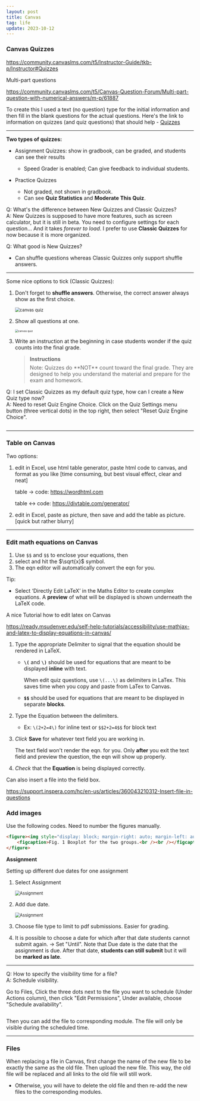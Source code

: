 ```yaml
---
layout: post
title: Canvas
tag: life
update: 2023-10-12
---
```


### Canvas Quizzes

<https://community.canvaslms.com/t5/Instructor-Guide/tkb-p/Instructor#Quizzes>

Multi-part questions

<https://community.canvaslms.com/t5/Canvas-Question-Forum/Multi-part-question-with-numerical-answers/m-p/61887>

To create this I used a text (no question) type for the initial information and then fill in the blank questions for the actual questions. Here's the link to information on quizzes (and quiz questions) that should help - [Quizzes](https://community.canvaslms.com/docs/DOC-4131#jive_content_id_Quizzes)


--------------------------------------------------------------------------------

**Two types of quizzes:**

- Assignment Quizzes: show in gradbook, can be graded, and students can see their results
  - Speed Grader is enabled; Can give feedback to individual students.

- Practice Quizzes
  - Not graded, not shown in gradbook.
  - Can see **Quiz Statistics** and **Moderate This Quiz**.


Q: What's the difference between New Quizzes and Classic Quizzes? \
A: New Quizzes is supposed to have more features, such as screen calculator, but it is still in beta. You need to configure settings for each question... And it takes *forever to load*. I prefer to use **Classic Quizzes** for now because it is more organized.

Q: What good is New Quizzes?

- Can shuffle questions whereas Classic Quizzes only support shuffle answers.


--------------------------------------------------------------------------------

Some nice options to tick (Classic Quizzes):

1. Don't forget to **shuffle answers**. Otherwise, the correct answer always show as the first choice.

   <img src="https://drive.google.com/thumbnail?id=1y39F9N4g-ZR-2mExd92-C2WNTCrt-SrZ&sz=w1000" alt="canvas quiz" style="display: block; margin-right: auto; margin-left: auto; zoom:80%;" />

2. Show all questions at one.

   <img src="https://drive.google.com/thumbnail?id=1WUhyY6baNmABqX_1c5N28m2bZZninSWg&sz=w1000" alt="canvas quiz" style="display: block; margin-right: auto; margin-left: auto; zoom:50%;" />

3. Write an instruction at the beginning in case students wonder <span class="env-green">if the quiz counts into the final grade</span>.
   
   > <h4 style="margin:6px 0em;">Instructions</h4>
   > Note: Quizzes do **NOT** count toward the final grade. They are designed to help you understand the material and prepare for the exam and homework.

Q: I set Classic Quizzes as my default quiz type, how can I create a New Quiz type now? \
A: Need to reset Quiz Engine Choice. Click on the Quiz Settings menu button (three vertical dots) in the top right, then select "Reset Quiz Engine Choice".

<img src="https://rollins.teamdynamix.com/TDPortal/Images/Viewer?fileName=dc5b3db7-e7cd-490c-a3a4-e11f70ea3194.png&beidInt=290" alt="" style="display: block; margin-right: auto; margin-left: auto; zoom:80%;" />

--------------------------------------------------------------------------------


### Table on Canvas

Two options:

1. edit in Excel, use html table generator, paste html code to canvas, and format as you like [time consuming, but best visual effect, clear and neat]

   table $\rightarrow$ code: <https://wordhtml.com> 

   table $\leftrightarrow$ code: <https://divtable.com/generator/>

2. edit in Excel, paste as picture, then save and add the table as picture. [quick but rather blurry] 



--------------------------------------------------------------------------------


### Edit math equations on Canvas

1. Use `$$` and `$$` to enclose your equations, then 
2. select and hit the $\sqrt{x}$ symbol. 
3. The eqn editor will automatically convert the eqn for you.



Tip:

- Select ‘Directly Edit LaTeX’ in the Maths Editor to create complex equations. A **preview** of what will be displayed is shown underneath the LaTeX code.



A nice Tutorial how to edit latex on Canvas

<https://ready.msudenver.edu/self-help-tutorials/accessibility/use-mathjax-and-latex-to-display-equations-in-canvas/>

1. Type  the appropriate Delimiter to signal that the equation should be rendered in LaTeX.

   - **`\(`** and **`\)`** should be used for equations that are meant to be displayed **inline** with text.

     When edit quiz questions, use `\(...\)` as delimiters in LaTex. This saves time when you copy and paste from LaTex to Canvas.

   - **`$$`** should be used for equations that are meant to be displayed in separate **blocks**.

2. Type  the Equation between the delimiters.

   - Ex: `\(2+2=4\)` for inline text or `$$2+2=4$$` for block text

3. *Click* **Save** for whatever text field you are working in. 

   The text field won't render the eqn. for you. Only **after** you exit the text field and preview the question, the eqn will show up properly.

4. *Check* that the **Equation** is being displayed correctly.



Can also insert a file into the field box.

<https://support.inspera.com/hc/en-us/articles/360043210312-Insert-file-in-questions>



### Add images

Use the following codes. Need to number the figures manually.

```html
<figure><img style="display: block; margin-right: auto; margin-left: auto; zoom: 20%;" src="/courses/29234/files/1639589/preview" alt="Boxplot for the two groups." />
    <figcaption>Fig. 1 Boxplot for the two groups.<br /><br /></figcaption>
</figure>
```





**Assignment**

Setting up different due dates for one assignment

1. Select Assignment

   <img src="https://drive.google.com/thumbnail?id=1OzpbMOP7Ra3JNTI7af3590NuOzZ4SK8e&sz=w1000" alt="Assignment" style="display: block; margin-right: auto; margin-left: auto; zoom:80%;" />

2. Add due date.

   <img src="https://drive.google.com/thumbnail?id=1HjHBFnKgFci5qOmeS6MjKRdpNvQ0nmc0&sz=w1000" alt="Assignment" style="display: block; margin-right: auto; margin-left: auto; zoom:80%;" />

3. Choose file type to limit to pdf submissions. Easier for grading.

4. It is possible to choose a date for which after that date students cannot submit again. → Set "Until".
   Note that Due date is the date that the assignment is due. After that date, **students can still submit** but it will be **marked as late**.


--------------------------------------------------------------------------------

Q: How to specify the visibility time for a file? \
A: Schedule visibility. 

Go to Files, Click the three dots next to the file you want to schedule (Under Actions column), then click "Edit Permissions", Under available, choose "Schedule availability". 

<img src="https://media.screensteps.com/image_assets/assets/009/399/163/original/26ecd777-f53c-48f0-af67-7f96b71cc447.png" alt="" style="display: block; margin-right: auto; margin-left: auto; zoom:80%;" />

Then you can add the file to corresponding module. The file will only be visible during the scheduled time.

--------------------------------------------------------------------------------

### Files

When replacing a file in Canvas, first change the name of the new file to be exactly the same as the old file. Then upload the new file. This way, the old file will be replaced and all links to the old file will still work.

- Otherwise, you will have to delete the old file and then re-add the new files to the corresponding modules.